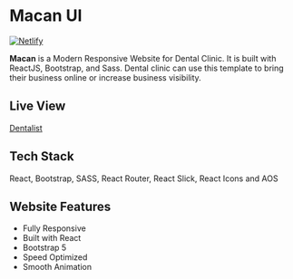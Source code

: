 Macan UI
========

[![Netlify](https://img.shields.io/netlify/f8149fae-bd2a-4529-99f0-76bd3e6bae79?style=for-the-badge&logo=netlify&logoColor=white&labelColor=00C7B7)](https://macan-ui.netlify.app/)

__Macan__ is a Modern Responsive Website for Dental Clinic. It is built with ReactJS, Bootstrap, and Sass. Dental
clinic can use this template to bring their business online or increase business visibility.

## Live View
[Dentalist](https://dentalist.netlify.app/)

Tech Stack
----------

React, Bootstrap, SASS, React Router, React Slick, React Icons and AOS

Website Features
----------------

- Fully Responsive
- Built with React
- Bootstrap 5
- Speed Optimized
- Smooth Animation
